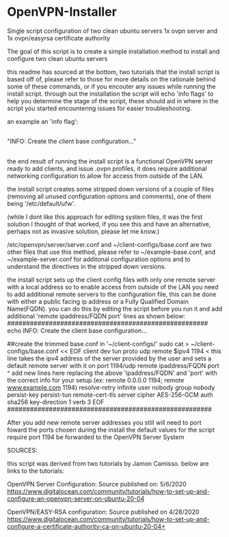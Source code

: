 # OpenVPN-Installer
Single script configuration of two clean ubuntu servers 1x ovpn server and 1x ovpn/easyrsa certificate authority

The goal of this script is to create a simple installation method to install and configure two clean ubuntu servers

this readme has sourced at the bottom, two tutorials that the install script is based off of, please refer to those
for more details on the rationale behind some of these commands, or if you encouter any issues while running the 
install script. through out the installation the script will echo 'info flags' to help you determine the stage of 
the script, these should aid in where in the script you started encountering issues for easier troubleshooting.

an example an 'info flag':
##
"INFO: Create the client base configuration..."
##
the end result of running the install script is a functional OpenVPN server ready to add clients, and issue .ovpn profiles,
it does require additional networking configuration to allow for access from outside of the LAN.

the install script creates some stripped down versions of a couple of files (removing all unused configuration options and 
comments), one of them being '/etc/default/ufw'.

(while I dont like this approach for editing system files, it was the first solution I thought of that worked,
if you see this and have an alternative, perhaps not as invasive solution, please let me know.)

/etc/openvpn/server/server.conf and ~/client-configs/base.conf are two other files that use this method, please refer
to ~/example-base.conf, and ~/example-server.conf for additonal configuration options and to understand the 
directives in the stripped down versions.

the install script sets up the client config files with only one remote server with a local address so to enable access from 
outside of the LAN you need to add additional remote servers to the configuration file, this can be done with either
a public facing ip address or a Fully Qualified Domain Name(FQDN). you can do this by editing the script before you
run it and add additional 'remote ipaddress/FQDN port' lines as shown below:
#####################################################
echo INFO: Create the client base configuration...

##create the trimmed base.conf in '~/client-configs/'
sudo cat > ~/client-configs/base.conf << EOF
client
dev tun
proto udp
remote $ipv4 1194  < this line takes the ipv4 address of the server provided by the user and sets a default remote server with it on port 1194/udp
remote ipaddress/FQDN port 
^ add new lines here replacing the above 'ipaddress/FQDN' and 'port' with the correct info for your setup.(ex: remote 0.0.0.0 1194; remote www.example.com 1194)
resolve-retry infinite
user nobody
group nobody
persist-key
persist-tun
remote-cert-tls server
cipher AES-256-GCM
auth sha256
key-direction 1
verb 3
EOF
######################################################

After you add new remote server addresses you still will need to port foward the ports chosen during the install
the default values for the script require port 1194 be forwarded to the OpenVPN Server System

SOURCES:

this script was derived from two tutorials by Jamon Camisso.
below are links to the tutorials:

OpenVPN Server Configuration:
Source published on: 5/6/2020
https://www.digitalocean.com/community/tutorials/how-to-set-up-and-configure-an-openvpn-server-on-ubuntu-20-04

OpenVPN/EASY-RSA configuration:
Source published on 4/28/2020
https://www.digitalocean.com/community/tutorials/how-to-set-up-and-configure-a-certificate-authority-ca-on-ubuntu-20-04+
